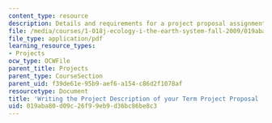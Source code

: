 ```yaml
---
content_type: resource
description: Details and requirements for a project proposal assignment.
file: /media/courses/1-018j-ecology-i-the-earth-system-fall-2009/019aba80d09c26f99eb9d36bc86be8c3_MIT1_018JF09_Proj_Desc.pdf
file_type: application/pdf
learning_resource_types:
- Projects
ocw_type: OCWFile
parent_title: Projects
parent_type: CourseSection
parent_uid: f39de61e-95b9-aef6-a154-c86d2f1078af
resourcetype: Document
title: 'Writing the Project Description of your Term Project Proposal '
uid: 019aba80-d09c-26f9-9eb9-d36bc86be8c3
---
```

